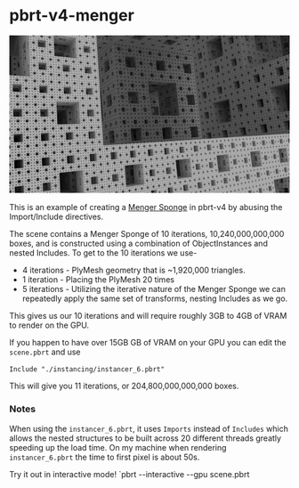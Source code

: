 # pbrt-v4-menger

![menger img](/img/menger.png)

This is an example of creating a [Menger Sponge](https://en.wikipedia.org/wiki/Menger_sponge) in pbrt-v4 by abusing the Import/Include directives.

The scene contains a Menger Sponge of 10 iterations, 10,240,000,000,000 boxes, and is constructed using a combination of ObjectInstances and nested Includes. To get to the 10 iterations we use-
* 4 iterations - PlyMesh geometry that is ~1,920,000 triangles.
* 1 iteration - Placing the PlyMesh 20 times
* 5 iterations - Utilizing the iterative nature of the Menger Sponge we can repeatedly apply the same set of transforms, nesting Includes as we go.

This gives us our 10 iterations and will require roughly 3GB to 4GB of VRAM to render on the GPU.

If you happen to have over 15GB GB of VRAM on your GPU you can edit the `scene.pbrt` and use 
```
Include "./instancing/instancer_6.pbrt"
```
This will give you 11 iterations, or 204,800,000,000,000 boxes.

### Notes
When using the `instancer_6.pbrt`, it uses `Imports` instead of `Includes` which allows the nested structures to be built across 20 different threads greatly speeding up the load time. On my machine when rendering `instancer_6.pbrt` the time to first pixel is about 50s.

Try it out in interactive mode!
`pbrt --interactive --gpu scene.pbrt

